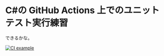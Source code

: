 C#の GitHub Actions 上でのユニットテスト実行練習
===============================================

できるかな。


[![CI example](https://github.com/KazuyukiKoishikawa/fizzbuzzpractice/actions/workflows/main.yml/badge.svg)](https://github.com/KazuyukiKoishikawa/fizzbuzzpractice/actions/workflows/main.yml)

